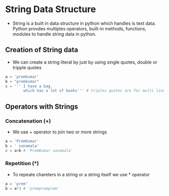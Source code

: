 # String Data Structure  
- String is a built in data structure in python which handles is text data. Python provdes multiples operators, built-in methods, functions, modules to handle string data in python. 

## Creation of String data
- We can create a string literal by just by using single quotes, double or tripple quotes
```python
a = 'premkumar' 
b = "premkumar"
c = ''' I have a bag.
        which has a lot of books''' # triples quotes are for multi line text
```
## Operators with Strings
### Concatenation (+)
- We use + operator to join two or more strings
```python 
a = 'PremKumar'
b = ' sanamala'
c = a+b # 'PremKumar sanamala'
```
### Repetition (*)
- To repeate chareters in a string or a string itself we use * operator
```python
a = 'prem'
b = a*3 # 'prempremprem'
```

### 

